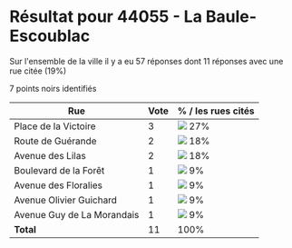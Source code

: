 # Résultat pour 44055 - La Baule-Escoublac

Sur l'ensemble de la ville il y a eu 57 réponses dont 11 réponses avec une rue citée (19%)

7 points noirs identifiés

| Rue | Vote | % / les rues cités|
|-----|------|-------------------|
| Place de la Victoire | 3 | <img src="../../img/bar_27.gif" />&nbsp;27%|
| Route de Guérande | 2 | <img src="../../img/bar_18.gif" />&nbsp;18%|
| Avenue des Lilas | 2 | <img src="../../img/bar_18.gif" />&nbsp;18%|
| Boulevard de la Forêt | 1 | <img src="../../img/bar_9.gif" />&nbsp;9%|
| Avenue des Floralies | 1 | <img src="../../img/bar_9.gif" />&nbsp;9%|
| Avenue Olivier Guichard | 1 | <img src="../../img/bar_9.gif" />&nbsp;9%|
| Avenue Guy de La Morandais | 1 | <img src="../../img/bar_9.gif" />&nbsp;9%|
| **Total** | 11 | 100%|
